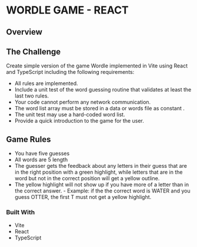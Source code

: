 # WORDLE GAME - REACT

## Overview

## The Challenge

Create simple version of the game Wordle implemented in Vite using React and TypeScript including the following requirements:

- All rules are implemented.
- Include a unit test of the word guessing routine that validates at least the last two
  rules.
- Your code cannot perform any network communication.
- The word list array must be stored in a data or words file as constant .
- The unit test may use a hard-coded word list.
- Provide a quick introduction to the game for the user.

## Game Rules

- You have five guesses
- All words are 5 length
- The guesser gets the feedback about any letters in their guess that are in the right
  position with a green highlight, while letters that are in the word but not in the
  correct position will get a yellow outline.
- The yellow highlight will not show up if you have more of a letter than in the correct
  answer. - Example: if the the correct word is WATER and you guess OTTER, the first T
  must not get a yellow highlight.

### Built With

- Vite
- React
- TypeScript
